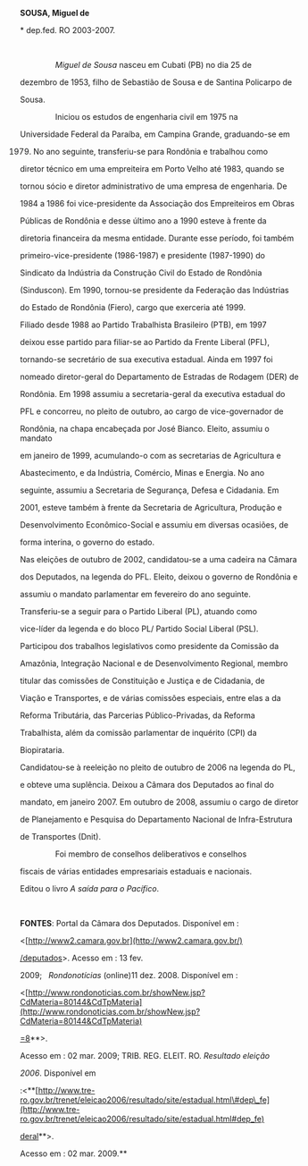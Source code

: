 **SOUSA, Miguel de**



\* dep.fed. RO 2003-2007.



 



                *Miguel de Sousa* nasceu em Cubati (PB) no dia 25 de

dezembro de 1953, filho de Sebastião de Sousa e de Santina Policarpo de

Sousa.



                Iniciou os estudos de engenharia civil em 1975 na

Universidade Federal da Paraíba, em Campina Grande, graduando-se em

1979. No ano seguinte, transferiu-se para Rondônia e trabalhou como

diretor técnico em uma empreiteira em Porto Velho até 1983, quando se

tornou sócio e diretor administrativo de uma empresa de engenharia. De

1984 a 1986 foi vice-presidente da Associação dos Empreiteiros em Obras

Públicas de Rondônia e desse último ano a 1990 esteve à frente da

diretoria financeira da mesma entidade. Durante esse período, foi também

primeiro-vice-presidente (1986-1987) e presidente (1987-1990) do

Sindicato da Indústria da Construção Civil do Estado de Rondônia

(Sinduscon). Em 1990, tornou-se presidente da Federação das Indústrias

do Estado de Rondônia (Fiero), cargo que exerceria até 1999.



Filiado desde 1988 ao Partido Trabalhista Brasileiro (PTB), em 1997

deixou esse partido para filiar-se ao Partido da Frente Liberal (PFL),

tornando-se secretário de sua executiva estadual. Ainda em 1997 foi

nomeado diretor-geral do Departamento de Estradas de Rodagem (DER) de

Rondônia. Em 1998 assumiu a secretaria-geral da executiva estadual do

PFL e concorreu, no pleito de outubro, ao cargo de vice-governador de

Rondônia, na chapa encabeçada por José Bianco. Eleito, assumiu o mandato

em janeiro de 1999, acumulando-o com as secretarias de Agricultura e

Abastecimento, e da Indústria, Comércio, Minas e Energia. No ano

seguinte, assumiu a Secretaria de Segurança, Defesa e Cidadania. Em

2001, esteve também à frente da Secretaria de Agricultura, Produção e

Desenvolvimento Econômico-Social e assumiu em diversas ocasiões, de

forma interina, o governo do estado.



Nas eleições de outubro de 2002, candidatou-se a uma cadeira na Câmara

dos Deputados, na legenda do PFL. Eleito, deixou o governo de Rondônia e

assumiu o mandato parlamentar em fevereiro do ano seguinte.

Transferiu-se a seguir para o Partido Liberal (PL), atuando como

vice-líder da legenda e do bloco PL/ Partido Social Liberal (PSL).

Participou dos trabalhos legislativos como presidente da Comissão da

Amazônia, Integração Nacional e de Desenvolvimento Regional, membro

titular das comissões de Constituição e Justiça e de Cidadania, de

Viação e Transportes, e de várias comissões especiais, entre elas a da

Reforma Tributária, das Parcerias Público-Privadas, da Reforma

Trabalhista, além da comissão parlamentar de inquérito (CPI) da

Biopirataria.



Candidatou-se à reeleição no pleito de outubro de 2006 na legenda do PL,

e obteve uma suplência. Deixou a Câmara dos Deputados ao final do

mandato, em janeiro 2007. Em outubro de 2008, assumiu o cargo de diretor

de Planejamento e Pesquisa do Departamento Nacional de Infra-Estrutura

de Transportes (Dnit).



                Foi membro de conselhos deliberativos e conselhos

fiscais de várias entidades empresariais estaduais e nacionais.



Editou o livro *A saída para o Pacífico*.



 



**FONTES**: Portal da Câmara dos Deputados. Disponível em :

\<[http://www2.camara.gov.br](http://www2.camara.gov.br/)



[/deputados](http://www2.camara.gov.br/deputados)\>. Acesso em : 13 fev.

2009;   *Rondonotícias* (online)11 dez. 2008. Disponível em :

\<[http://www.rondonoticias.com.br/showNew.jsp?CdMateria=80144&CdTpMateria](http://www.rondonoticias.com.br/showNew.jsp?CdMateria=80144&CdTpMateria)



[=8](http://www.rondonoticias.com.br/showNew.jsp?CdMateria=80144&CdTpMateria=8)**\>.

Acesso em : 02 mar. 2009; TRIB. REG. ELEIT. RO. *Resultado eleição*

*2006*. Disponível em

:\<**[http://www.tre-ro.gov.br/trenet/eleicao2006/resultado/site/estadual.html\#dep\_fe](http://www.tre-ro.gov.br/trenet/eleicao2006/resultado/site/estadual.html#dep_fe)



[deral](http://www.tre-ro.gov.br/trenet/eleicao2006/resultado/site/estadual.html#dep_federal)**\>.

Acesso em : 02 mar. 2009.**



 

